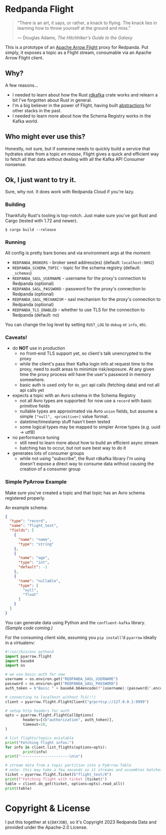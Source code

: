 # Redpanda Flight

> "There is an art, it says, or rather, a knack to flying. The knack lies in learning how to throw yourself at the
> ground and miss."
>
> — Douglas Adams, _The Hitchhiker's Guide to the Galaxy_

This is a prototype of an [Apache Arrow Flight](https://arrow.apache.org/docs/format/Flight.html) proxy for Redpanda.
Put simply, it exposes a topic as a Flight stream, consumable via an Apache Arrow Flight client.

## Why?

A few reasons...

* I needed to learn about how the Rust [rdkafka](https://crates.io/crates/rdkafka) crate works and relearn a bit I've
  forgotten about Rust in general.
* I'm a big believer in the power of Flight, having built [abstractions](https://github.com/neo4j-field/neo4j-arrow) for
  other stacks in the past.
* I needed to learn more about how the Schema Registry works in the Kafka world.

## Who might ever use this?

Honestly, not sure, but if someone needs to quickly build a service that hydrates state from a topic _en masse_, Flight
gives a quick and efficient way to fetch all that data without dealing with all the Kafka API Consumer nonsense.

## Ok, I just want to try it.

Sure, why not. It does work with Redpanda Cloud if you're lazy.

### Building

Thankfully Rust's tooling is top-notch. Just make sure you've got Rust and Cargo (tested with 1.72 and newer).

```
$ cargo build --release
```

### Running

All config is pretty bare bones and via environment args at the moment:

* `REDPANDA_BROKERS` - broker seed address(es) (default: `localhost:9092`)
* `REDPANDA_SCHEMA_TOPIC` - topic for the schema registry (default: `_schemas`)
* `REDPANDA_SASL_USERNAME` - username for the proxy's connection to Redpanda (optional)
* `REDPANDA_SASL_PASSWORD` - password for the proxy's connection to Redpanda (optional)
* `REDPANDA_SASL_MECHANISM` - sasl mechanism for the proxy's connection to Redpanda (optional)
* `REDPANDA_TLS_ENABLED` - whether to use TLS for the connection to Redpanda (default: no)

You can change the log level by setting `RUST_LOG` to `debug` or `info`, etc.

### Caveats!

* do **NOT** use in production
    - no front-end TLS support yet, so client's talk unencrypted to the proxy
    - while the client's pass their Kafka login info at request time to the proxy, need to audit areas to minimize
      risk/exposure. At any given time the proxy process will have the user's password in memory somewhere.
    - basic auth is used only for `do_get` api calls (fetching data) and not all api calls yet
* expects a topic with an Avro schema in the Schema Registry
    - not all Avro types are supported: for now use a `record` with basic primitive fields
    - nullable types are approximated via Avro `union` fields, but assume a simple `["null", <primitive>]` value format.
    - datetime/timestamp stuff hasn't been tested
    - some logical types may be mapped to simpler Arrow types (e.g. uuid -> utf8)
* no performance tuning
    - still need to learn more about how to build an efficient async stream
    - batching has to occur, but not sure best way to do it
* generates lots of consumer groups
    - while not using "subscribe", the Rust rdkafka library I'm using doesn't expose a direct way to consume data
      without causing the creation of a consumer group

### Simple PyArrow Example

Make sure you've created a topic and that topic has an Avro schema registered properly.

An example schema:

```json
{
  "type": "record",
  "name": "flight_test",
  "fields": [
    {
      "name": "name",
      "type": "string"
    },
    {
      "name": "age",
      "type": "int",
      "default": -1
    },
    {
      "name": "nullable",
      "type": [
        "null",
        "float"
      ]
    }
  ]
}
```

You can generate data using Python and the `confluent-kafka` library. _(Sample code coming.)_

For the consuming client side, assuming you `pip install`'d `pyarrow` ideally in a virtualenv:

```python
#!/usr/bin/env python3
import pyarrow.flight
import base64
import os

# we use basic auth for now
username = os.environ.get("REDPANDA_SASL_USERNAME")
password = os.environ.get("REDPANDA_SASL_PASSWORD")
auth_token = b"Basic " + base64.b64encode(f"{username}:{password}".encode())

# connecting to localhost without TLS(!!)
client = pyarrow.flight.FlightClient("grpc+tcp://127.0.0.1:9999")

# setup http headers for auth
opts = pyarrow.flight.FlightCallOptions(
        headers=[(b"authorization", auth_token)],
        timeout=10,
)

# list flights/topics avialable
print("Fetching flight infos:")
for info in client.list_flights(options=opts):
        print(info)
print("----------------------\n\n")

# stream data from a topic partition into a PyArrow Table
# note: this may take a few seconds as it streams and assembles batches
ticket = pyarrow.flight.Ticket(b"flight_test/0")
print(f"Fetching flight with ticket {ticket}")
table = client.do_get(ticket, options=opts).read_all()
print(table)
```

# Copyright & License

I put this together at `${DAYJOB}`, so it's Copyright 2023 Redpanda Data and provided under the Apache-2.0 License.